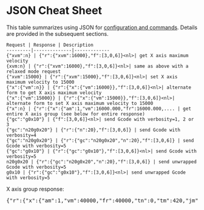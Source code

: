 
# JSON Cheat Sheet
This table summarizes using JSON for [configuration and commands](https://github.com/synthetos/TinyG/wiki/TinyG-Configuration). Details are provided in the subsequent sections.

	Request | Response | Description
	---------|--------------|-------------
	{"xvm":n} | {"r":{"xvm":16000},"f":[3,0,6]}<nl>| get X axis maximum velocity
	{xvm:n} | {"r":{"xvm":16000},"f":[3,0,6]}<nl>| same as above with a relaxed mode request
	{"xvm":15000} | {"r":{"xvm":15000},"f":[3,0,6]}<nl>| set X axis maximum velocity to 15000
	{"x":{"vm":n}} | {"r":{"x":{"vm":16000}},"f":[3,0,6]}<nl>| alternate form to get X axis maximum velocity
	{"x":{"vm":15000}} | {"r":{"x":{"vm":15000}},"f":[3,0,6]}<nl>| alternate form to set X axis maximum velocity to 15000
	{"x":n} | {"r":{"x":{"am":1,"vm":16000.000,"fr":16000.000,.... | get entire X axis group (see below for entire response)
	{"gc":"g0x10"} | {"f":[3,0,6]}<nl>| send Gcode with verbosity=1, 2 or 3
	{"gc":"n20g0x20"} | {"r":{"n":20},"f":[3,0,6]} | send Gcode with verbosity=4
	{"gc":"n20g0x20"} | {"r":{"gc":"n20g0x20","n":20},"f":[3,0,6]} | send Gcode with verbosity=5
	{"gc":"g0x10"} | {"r":{"gc":"g0x10"},"f":[3,0,6]}<nl>| send Gcode with verbosity=5
	n20g0x20 | {"r":{"gc":"n20g0x20","n":20},"f":[3,0,6]} | send unwrapped Gcode with verbosity=5
	g0x10 | {"r":{"gc":"g0x10"},"f":[3,0,6]}<nl>| send unwrapped Gcode with verbosity=5


X axis group response:
<pre>
{"r":{"x":{"am":1,"vm":40000,"fr":40000,"tn":0,"tm":420,"jm":5000,"jh":20000,"jd":null,"hi":1,"hd":0,"sv":3000,"lv":100,"lb":4,"zb":2}},"f":[1,0,6]}</pre>